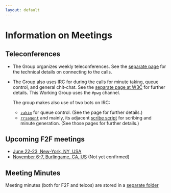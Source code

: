 ```yaml
---
layout: default
---
```


# Information on Meetings

## Teleconferences
* The Group organizes weekly teleconferences. See the [separate page](./webex) for the technical details on connecting to the calls.
* The Group also uses IRC for during the calls for minute taking, queue control, and general chit-chat. See the [separate page at W3C](https://www.w3.org/Project/IRC/) for further details. This Working Group uses the `#pwg` channel.

    The group makes also use of two bots on IRC:
    * [`zakim`](https://www.w3.org/2001/12/zakim-irc-bot.html) for queue control. (See the page for further details.)
    * [`rrsagent`](https://www.w3.org/2002/03/RRSAgent) and mainly, its adjacent [scribe script](https://dev.w3.org/2002/scribe/scribedoc.htm) for scribing and minute generation. (See those pages for further details.)

## Upcoming F2F meetings

* [June 22-23, New-York, NY, USA](./F2F/2017.06.NYC)
* [November 6-7, Burlingame, CA, US](./F2F/2017.11.BG) (Not yet confirmed)

## Meeting Minutes

Meeting minutes (both for F2F and telcos) are stored in a [separate folder](./Minutes/)
